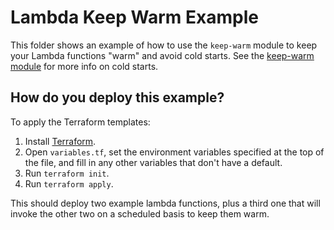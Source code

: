 # Lambda Keep Warm Example

This folder shows an example of how to use the `keep-warm` module to keep your Lambda functions "warm" and avoid
cold starts. See the [keep-warm module](https://github.com/biptec/terraform-aws-lambda/blob/v0.18.0/modules/keep-warm) for more info on cold starts.





## How do you deploy this example?

To apply the Terraform templates:

1. Install [Terraform](https://www.terraform.io/).
1. Open `variables.tf`, set the environment variables specified at the top of the file, and fill in any other variables that
   don't have a default.
1. Run `terraform init`.
1. Run `terraform apply`.

This should deploy two example lambda functions, plus a third one that will invoke the other two on a scheduled basis
to keep them warm.